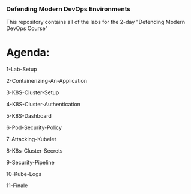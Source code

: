 ### Defending Modern DevOps Environments 

This repository contains all of the labs for the 2-day "Defending Modern DevOps Course"

# Agenda:
1-Lab-Setup

2-Containerizing-An-Application

3-K8S-Cluster-Setup

4-K8S-Cluster-Authentication

5-K8S-Dashboard

6-Pod-Security-Policy

7-Attacking-Kubelet

8-K8s-Cluster-Secrets

9-Security-Pipeline

10-Kube-Logs

11-Finale
